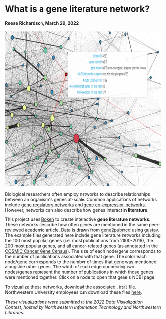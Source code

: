 # What is a gene literature network?
#### Reese Richardson, March 29, 2022

<img src='img/screenshot.png' height="500">

Biological researchers often employ networks to describe relationships between an organism's genes at-scale. Common applications of networks include [gene regulatory networks](https://www.nature.com/articles/s41598-018-37667-4) and [gene co-expression networks](https://www.frontiersin.org/articles/10.3389/fgene.2019.01214/full). However, networks can also describe how genes interact **in literature**. 

This project uses [Bokeh](https://docs.bokeh.org/en/latest/) to create interactive **gene literature networks**. These networks describe how often genes are mentioned in the same peer-reviewed academic article. Data is drawn from [gene2pubmed](ftp.ncbi.nlm.nih.gov/gene/DATA/) using [gustav](https://github.com/tstoeger/gustav). The example files generated here include gene literature networks including the 100 most popular genes (i.e. most publications from 2000-2018), the 200 most popular genes, and all cancer-related genes (as annotated in the [COSMIC Cancer Gene Census](https://cancer.sanger.ac.uk/census)). The size of each node/gene corresponds to the number of publications associated with that gene. The color each node/gene corrresponds to the number of times that gene was mentioned alongside other genes. The width of each edge connecting two nodes/genes represent the number of publications in which those genes were mentioned together. Click on a node to open that gene's NCBI page.

To vizualize these networks, download the associated `.html` file. Northwestern University employees can download these files [here](https://nuwildcat-my.sharepoint.com/:f:/g/personal/rar0738_ads_northwestern_edu/Eo3hJJxWhjxFt3_AvF-IufEBmjQKvoJzhEAwl3-tuHqrcw?e=mGRGHR).

*These visualizations were submitted to the 2022 Data Visualization Contest, hosted by Northwestern Information Technology and Northwestern Libraries.*